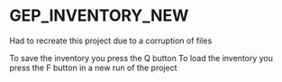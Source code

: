 # GEP_INVENTORY_NEW
Had to recreate this project due to a corruption of files

To save the inventory you press the Q button 
To load the inventory you press the F button in a new run of the project 
